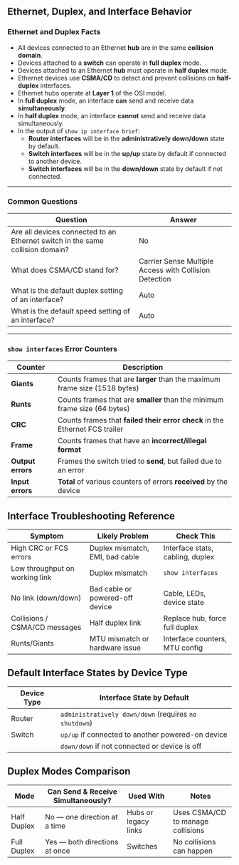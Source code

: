 ## Ethernet, Duplex, and Interface Behavior

### Ethernet and Duplex Facts

- All devices connected to an Ethernet **hub** are in the same **collision domain**.
- Devices attached to a **switch** can operate in **full duplex** mode.
- Devices attached to an Ethernet **hub** must operate in **half duplex** mode.
- Ethernet devices use **CSMA/CD** to detect and prevent collisions on **half-duplex** interfaces.
- Ethernet hubs operate at **Layer 1** of the OSI model.
- In **full duplex** mode, an interface **can** send and receive data **simultaneously**.
- In **half duplex** mode, an interface **cannot** send and receive data simultaneously.
- In the output of `show ip interface brief`:
  - **Router interfaces** will be in the **administratively down/down** state by default.
  - **Switch interfaces** will be in the **up/up** state by default if connected to another device.
  - **Switch interfaces** will be in the **down/down** state by default if not connected.

---

### Common Questions

| **Question**                                                                 | **Answer**                                 |
|------------------------------------------------------------------------------|---------------------------------------------|
| Are all devices connected to an Ethernet switch in the same collision domain? | No                                          |
| What does CSMA/CD stand for?                                                 | Carrier Sense Multiple Access with Collision Detection |
| What is the default duplex setting of an interface?                          | Auto                                        |
| What is the default speed setting of an interface?                           | Auto                                        |

---

###  `show interfaces` Error Counters

| **Counter**      | **Description**                                                                 |
|------------------|----------------------------------------------------------------------------------|
| **Giants**       | Counts frames that are **larger** than the maximum frame size (1518 bytes)      |
| **Runts**        | Counts frames that are **smaller** than the minimum frame size (64 bytes)       |
| **CRC**          | Counts frames that **failed their error check** in the Ethernet FCS trailer     |
| **Frame**        | Counts frames that have an **incorrect/illegal format**                         |
| **Output errors**| Frames the switch tried to **send**, but failed due to an error                 |
| **Input errors** | **Total** of various counters of errors **received** by the device              |

## Interface Troubleshooting Reference

| **Symptom**                       | **Likely Problem**                  | **Check This**                          |
|----------------------------------|-------------------------------------|-----------------------------------------|
| High CRC or FCS errors           | Duplex mismatch, EMI, bad cable     | Interface stats, cabling, duplex        |
| Low throughput on working link   | Duplex mismatch                     | `show interfaces`                       |
| No link (down/down)              | Bad cable or powered-off device     | Cable, LEDs, device state               |
| Collisions / CSMA/CD messages    | Half duplex link                    | Replace hub, force full duplex          |
| Runts/Giants                     | MTU mismatch or hardware issue      | Interface counters, MTU config          |

## Default Interface States by Device Type

| **Device Type** | **Interface State by Default**                                      |
|------------------|---------------------------------------------------------------------|
| Router           | `administratively down/down` (requires `no shutdown`)              |
| Switch           | `up/up` if connected to another powered-on device                  |
|                  | `down/down` if not connected or device is off                      |

## Duplex Modes Comparison

| **Mode**       | **Can Send & Receive Simultaneously?** | **Used With**         | **Notes**                                  |
|----------------|-----------------------------------------|------------------------|---------------------------------------------|
| Half Duplex    |  No — one direction at a time         | Hubs or legacy links   | Uses CSMA/CD to manage collisions           |
| Full Duplex    |  Yes — both directions at once        | Switches               | No collisions can happen                    |
